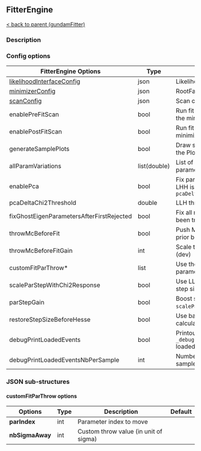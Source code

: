 ## FitterEngine

[< back to parent (gundamFitter)](../applications/gundamFitter.md)

### Description

### Config options

| FitterEngine Options                                  | Type         | Description                                                                   | Default |
|-------------------------------------------------------|--------------|-------------------------------------------------------------------------------|---------|
| [likelihoodInterfaceConfig](./LikelihoodInterface.md) | json         | LikelihoodInterface config                                                             |         |
| [minimizerConfig](./RootFactoryInterface.md)          | json         | RootFactoryInterface config                                                     |         |
| [scanConfig](./ParameterScanner.md)                   | json         | Scan config                                                                   |         |
| enablePreFitScan                                      | bool         | Run fit parameter scan right before the minimization                          | false   |
| enablePostFitScan                                     | bool         | Run fit parameter scan right after the minimization                           | false   |
| generateSamplePlots                                   | bool         | Draw sample histograms according to the PlotGenerator config                  | true    |
| allParamVariations                                    | list(double) | List of points to perform individual parameter variation                      |         |
| enablePca                                             | bool         | Fix parameter if the effect on stat LHH is lower than `pcaDeltaChi2Threshold` | false   |
| pcaDeltaChi2Threshold                                 | double       | LLH threshold for PCA                                                         | 1E-6    |
| fixGhostEigenParametersAfterFirstRejected             | bool         | Fix all next parameters once PCA has been triggered (dev)                     | false   |
| throwMcBeforeFit                                      | bool         | Push MC parameter away from their prior before fitting (dev)                  | false   |
| throwMcBeforeFitGain                                  | int          | Scale throws for MC parameters (dev)                                          | 1       |
| customFitParThrow*                                    | list         | Use the custom thrown values for parameters (dev)                             |         |
| scaleParStepWithChi2Response                          | bool         | Use LLH profile to scale parameter step size (dev)                            | false   |
| parStepGain                                           | bool         | Boost step value with `scaleParStepWithChi2Response` (dev)                    | 0.1     |
| restoreStepSizeBeforeHesse                            | bool         | Use back original step size for error calculation                             | false   |
| debugPrintLoadedEvents                                | bool         | Printout `_debugPrintLoadedEventsNbPerSample_` loaded events  (dev)           | false   |
| debugPrintLoadedEventsNbPerSample                     | int          | Number of event to print for each sample (dev)                                | 10      |


### JSON sub-structures

#### customFitParThrow options

| Options         | Type | Description                           | Default |
|-----------------|------|---------------------------------------|---------|
| **parIndex**    | int  | Parameter index to move               |         |
| **nbSigmaAway** | int  | Custom throw value (in unit of sigma) |         |

